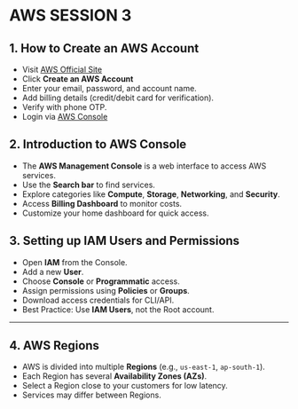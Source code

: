 # AWS SESSION 3

## 1. How to Create an AWS Account
- Visit [AWS Official Site](https://aws.amazon.com/)
- Click **Create an AWS Account**
- Enter your email, password, and account name.
- Add billing details (credit/debit card for verification).
- Verify with phone OTP.
- Login via [AWS Console](https://console.aws.amazon.com/)



## 2. Introduction to AWS Console
- The **AWS Management Console** is a web interface to access AWS services.
- Use the **Search bar** to find services.
- Explore categories like **Compute**, **Storage**, **Networking**, and **Security**.
- Access **Billing Dashboard** to monitor costs.
- Customize your home dashboard for quick access.



## 3. Setting up IAM Users and Permissions
- Open **IAM** from the Console.
- Add a new **User**.
- Choose **Console** or **Programmatic** access.
- Assign permissions using **Policies** or **Groups**.
- Download access credentials for CLI/API.
- Best Practice: Use **IAM Users**, not the Root account.

---

## 4. AWS Regions
- AWS is divided into multiple **Regions** (e.g., `us-east-1`, `ap-south-1`).
- Each Region has several **Availability Zones (AZs)**.
- Select a Region close to your customers for low latency.
- Services may differ between Regions.

